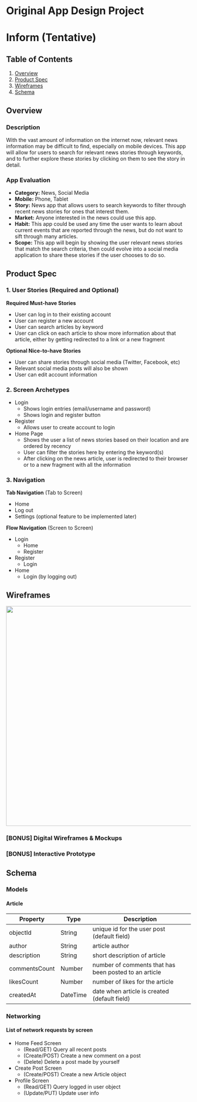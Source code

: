 Original App Design Project
===

# Inform (Tentative)

## Table of Contents
1. [Overview](#Overview)
1. [Product Spec](#Product-Spec)
1. [Wireframes](#Wireframes)
2. [Schema](#Schema)

## Overview
### Description
With the vast amount of information on the internet now, relevant news information may be difficult to find, especially on mobile devices. This app will allow for users to search for relevant news stories through keywords, and to further explore these stories by clicking on them to see the story in detail. 

### App Evaluation
- **Category:** News, Social Media
- **Mobile:** Phone, Tablet
- **Story:** News app that allows users to search keywords to filter through recent news stories for ones that interest them.
- **Market:** Anyone interested in the news could use this app.
- **Habit:** This app could be used any time the user wants to learn about current events that are reported through the news, but do not want to sift through many articles.
- **Scope:** This app will begin by showing the user relevant news stories that match the search criteria, then could evolve into a social media application to share these stories if the user chooses to do so.

## Product Spec

### 1. User Stories (Required and Optional)

**Required Must-have Stories**

* User can log in to their existing account
* User can register a new account
* User can search articles by keyword
* User can click on each article to show more information about that article, either by getting redirected to a link or a new fragment

**Optional Nice-to-have Stories**

* User can share stories through social media (Twitter, Facebook, etc)
* Relevant social media posts will also be shown
* User can edit account information

### 2. Screen Archetypes

* Login
    * Shows login entries (email/username and password)
    * Shows login and register button
* Register
   * Allows user to create account to login
* Home Page
   * Shows the user a list of news stories based on their location and are ordered by recency
   * User can filter the stories here by entering the keyword(s)
   * After clicking on the news article, user is redirected to their browser or to a new fragment with all the information

### 3. Navigation

**Tab Navigation** (Tab to Screen)

* Home
* Log out
* Settings (optional feature to be implemented later)

**Flow Navigation** (Screen to Screen)

* Login
   * Home
   * Register
* Register
   * Login
* Home
    * Login (by logging out)

## Wireframes
<img src="https://i.imgur.com/ZaCn9IR.jpg" width=600>

### [BONUS] Digital Wireframes & Mockups

### [BONUS] Interactive Prototype

## Schema
### Models
#### Article

   | Property      | Type     | Description |
   | ------------- | -------- | ------------|
   | objectId      | String   | unique id for the user post (default field) |
   | author        | String| article author |
   | description     | String   | short description of article |
   | commentsCount | Number   | number of comments that has been posted to an article |
   | likesCount    | Number   | number of likes for the article |
   | createdAt     | DateTime | date when article is created (default field) |

### Networking
#### List of network requests by screen
   - Home Feed Screen
      - (Read/GET) Query all recent posts
      - (Create/POST) Create a new comment on a post
      - (Delete) Delete a post made by yourself
   - Create Post Screen
      - (Create/POST) Create a new Article object
   - Profile Screen
      - (Read/GET) Query logged in user object
      - (Update/PUT) Update user info
